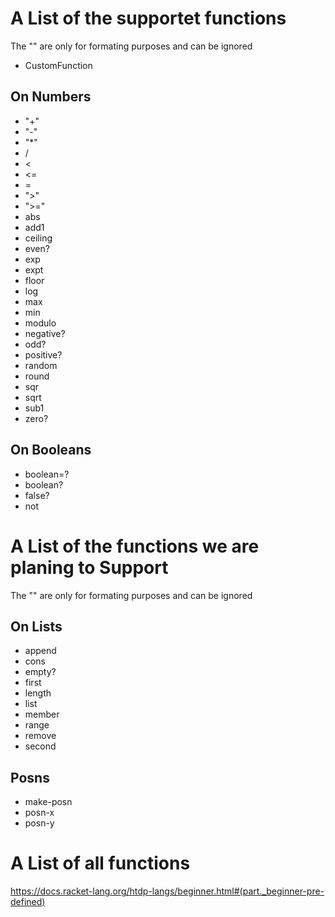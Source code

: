 # A List of the supportet functions
The "" are only for formating purposes and can be ignored

- CustomFunction
## On Numbers
- "+"
- "-"
- "*"
- /
- <
- <=
- =
- ">"
- ">="
- abs
- add1
- ceiling
- even?
- exp
- expt
- floor
- log
- max
- min
- modulo
- negative?
- odd?
- positive?
- random
- round
- sqr
- sqrt
- sub1
- zero?

## On Booleans
- boolean=?
- boolean?
- false?
- not

# A List of the functions we are planing to Support
The "" are only for formating purposes and can be ignored

## On Lists
- append
- cons
- empty?
- first
- length
- list
- member
- range
- remove
- second
## Posns
- make-posn
- posn-x
- posn-y

# A List of all functions
https://docs.racket-lang.org/htdp-langs/beginner.html#(part._beginner-pre-defined)
